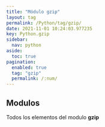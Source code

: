 ```yaml
---
title: "Módulo gzip"
layout: tag
permalink: /Python/tag/gzip/
date: 2021-11-01 10:24:03.977235
key: Python.gzip
sidebar: 
  nav: python
aside: 
  toc: true
pagination: 
  enabled: true
  tag: "gzip"
  permalink: /:num/
---
```


<h2>Modulos</h2>
Todos los elementos del modulo <strong>gzip</strong>

